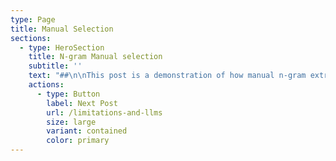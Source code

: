 ```yaml
---
type: Page
title: Manual Selection
sections:
  - type: HeroSection
    title: N-gram Manual selection
    subtitle: ''
    text: "##\n\nThis post is a demonstration of how manual n-gram extraction and selection will work in practice. Once n-grams have been extracted and ranked by both frequency and relevance, phrases and combinations of words that align with one or more ‘disgust categories’ outlined in the previous post will be identified. This will illustrate how bigrams and trigrams will be selected based on their relevance to the expression of disgust.\n\n### Example showing n-gram extraction and selection in practice:\n\nAs covered previously, Haidt posits that references to hygiene and references to outgroups as animals- especially pests- are both indicative of disgust. Given that, consider the following hypothetical comment section excerpt:\_\n\n*   This is getting ridiculous. Filthy rats. We need to clean up our country.\n    *   Immigrants aren’t the problem, it’s ignorant people like you that are. They are not filthy, and they are not rats- they’re people just like you and me.\n        *   Whatever, snowflake.\n*   Unbelievable, letting so many in when unemployment is so high!!\n    *   Immigrants do the jobs we don’t want to do. What’s the problem with that?\n*   This country is infested with rats now.\n    *   Yeah, this country has been going to the dogs for years now.\n*   Immigration goes up and crime rates are through the roof. Politicians are too scared to do what we all know needs to be done to clean up the streets. What a joke.\n    *   They’re corrupt!!\n\nExamples of bigrams which would pass manual selection:\_\n\n*   “country, infest”\n\n*   “filthy, rats”\n\n*   “rats, infest”\n\n*   “they, filthy”\n\n*   “they, rats”\n\n*   “clean, up”\n\n*   “clean, streets”\n\nExamples of trigrams which would pass manual selection:\_\n\n*   “country, rats, infest”\n\n*   “clean, rats, country”\n\n*   “they, are, rats”\n\n*   “country, clean, up”\n\n*   “crime, clean, streets”\n\nExamples of bigrams which would not pass manual selection:\n\n*   “immigration, up”\n\n*   “immigration, country”\n\n*   “immigrant, problem”\n\nExamples of trigrams which would not pass manual selection:\n\n*   “immigrants, job, want”\n\n*   “ridiculous, need, country”\n\n*   \"immigration, politician, know\"\n\n"
    actions:
      - type: Button
        label: Next Post
        url: /limitations-and-llms
        size: large
        variant: contained
        color: primary
---
```

